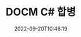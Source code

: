 ---
############################# Static ############################
layout: "auto-gen-merge"
date: 2022-09-20T10:46:19
draft: false
otherformats: docx dot dotm dotx epub html mht mhtml odp ods odt one otp ott pdf pps

############################# Head ############################
head_title: "C#에서 DOCM 파일 병합 | DOCM 합병"
head_description: "C# .NET 문서 병합 API를 사용하여 여러 DOCM 파일을 단일 파일로 병합합니다. 다양한 문서의 특정 페이지 또는 페이지 범위를 단일 문서로 병합합니다."

############################# Header ############################
title: "DOCM C# 합병"
description: "몇 줄의 .NET 코드와 DOCM를 병합합니다."
bg_image: "https://cms.admin.containerize.com/templates/aspose/App_Themes/V3/images/bg/header1.png"
bg_overlay: false
button:
    enable: true
    icon: "fas fa-arrow-down"
    label: "무료 평가판 다운로드"
    link: "https://downloads.groupdocs.com/merger/net"

############################# SubMenu ############################
submenu:
    enable: true

    left:
        img_alt: "GroupDocs.Merger for .NET"
        image: "https://cms.admin.containerize.com/templates/groupdocs/images/product-logos/90x90-noborder/groupdocs-merger-net.png"
        product: "GroupDocs.Merger"
        platform: ".NET"

    middle:
        button:

            # button loop
            - link: "https://apireference.groupdocs.com/merger/net"
              text: "API 참조"

            # button loop
            - link: "https://github.com/groupdocs-merger"
              text: "코드 예"

            # button loop
            - link: "https://products.groupdocs.app/merger/family"
              text: "라이브 데모"

            # button loop
            - link: "https://purchase.groupdocs.com/pricing/merger/net"
              text: "가격"

    right:
        link_download: "https://downloads.groupdocs.com/merger"
        link_learn: "https://docs.groupdocs.com/merger/net"
        link_buy: "https://purchase.groupdocs.com"

############################# About ############################
about:
    enable: true
    title: "GroupDocs.Merger for .NET API 정보"
    content: |
        [GroupDocs.Merger for .NET](/ko/merger/net/)는 여러 PDF, Microsoft Office(Word, Excel, PowerPoint, OneNote), OpenDocument, HTML, 이미지 및 .NET 애플리케이션 내에서 다른 많은 문서를 단일 파일로 만듭니다. GroupDocs.Merger를 사용하면 DOCM 문서를 병합할 수 있으므로 많은 노력을 절약할 수 있습니다. 타사 소프트웨어, 데스크톱 응용 프로그램 또는 플러그인을 설치할 필요가 없습니다. 이제 시간을 낭비하고 수동으로 파일을 병합할 필요가 없습니다! GroupDocs의 사명은 최고의 품질을 제공하고 문서 처리 워크플로를 단순화하는 것입니다.
        
        GroupDocs.Merger API는 파일 병합 기능이 필요한 기업 솔루션에 적합한 선택입니다. 이러한 API는 .NET Framework, .NET Standard, .NET Core, Mono을 포함한 모든 주요 운영 체제 및 플랫폼에서 잘 지원됩니다.

############################# Steps ############################
steps:
    enable: true
    title_left: "여러 DOCM 파일을 병합하는 방법"
    content_left: |
        [GroupDocs.Merger for .NET](/ko/merger/net/)를 사용하면 .NET 개발자가 몇 가지 쉬운 단계.
        
        * **Merger**의 새 인스턴스를 만들고 소스 문서 경로를 생성자 매개변수로 전달합니다.
        * **Merger** 클래스의 **Join**을 호출하고 두 번째 소스 문서 경로를 전달합니다.
        * **Merger** 클래스의 **Save**를 호출하여 병합된 문서를 저장합니다.

    title_right: "시스템 요구 사항"
    content_right: |
        GroupDocs.Merger for .NET API는 모든 주요 플랫폼 및 운영 체제에서 지원됩니다. 아래 코드를 실행하기 전에 시스템에 다음 전제 조건이 설치되어 있는지 확인하십시오.

        * 운영 체제: Microsoft Windows, Linux, MacOS
        * 개발 환경: Visual Studio, Xamarin, MonoDevelop
        * 프레임워크: .NET Framework, .NET Standard, .NET Core, Mono
        * [NuGet](https://www.nuget.org/packages/groupdocs.merger)에서 최신 버전의 GroupDocs.Merger for .NET 다운로드
         
    code: |
     {{% merger/additional-styles %}}
     {{< merger/code-merger title="C# 예제 코드를 사용하여 DOCM 파일을 병합하는 방법">}}

        ```csharp    
        // GroupDocs.Merger API를 사용하여 DOCM 파일 병합
        // 입력 DOCM 문서로 병합을 인스턴스화
        using (Merger merger = new Merger("input1.docm"))
          {
            // Merger 클래스 인스턴스의 Join 메서드를 호출하고 두 번째 소스 문서 경로를 전달합니다.
            merger.Join("input2.docm");
    
            // 병합된 문서를 저장하기 위해 Merger 클래스 인스턴스의 Save 메소드 호출
            merger.Save("merged-file.docm");
          }
        ```
     {{< /merger/code-merger >}}

############################# Demos ############################
demos:
    enable: true
    title: "라이브 데모 - 문서 병합을 위한 온라인 앱"
    content: |
       [GroupDocs.Merger Live Demos](https://products.groupdocs.app/merger/docm) 웹사이트를 방문하여 지금 두 개 이상의 DOCM 파일을 병합하세요.
       라이브 데모에는 다음과 같은 이점이 있습니다.
        
############################# About Formats ############################
about_formats:
    enable: true

############################# More Formats ############################
more_formats:
    enable: true
    title: "다른 문서 형식 병합"
    content: |
        .NET은(는) 파일 형식 및 이미지에 대한 병합 API를 문서화합니다. 아래에 설명된 대로 몇 가지 인기 있는 문서 형식을 병합합니다.

############################# Back to top ###############################
back_to_top:
    enable: true
---